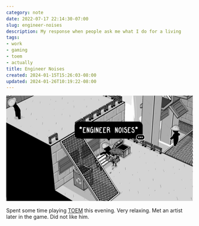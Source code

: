 ```yaml
---
category: note
date: 2022-07-17 22:14:30-07:00
slug: engineer-noises
description: My response when people ask me what I do for a living
tags:
- work
- gaming
- toem
- actually
title: Engineer Noises
created: 2024-01-15T15:26:03-08:00
updated: 2024-01-26T10:19:22-08:00
---
```


![attachments/img/2022/cover-2022-07-17.jpg](../../../attachments/img/2022/cover-2022-07-17.jpg)

<!--more-->

Spent some time playing [TOEM](https://www.somethingwemade.se/toem/) this evening. Very relaxing. Met an artist later in the game. Did not like him.
